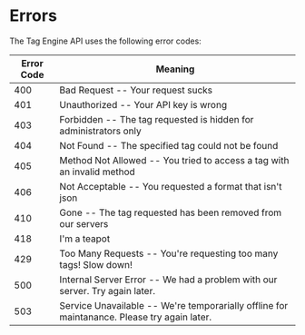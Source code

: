 # Errors

The Tag Engine API uses the following error codes:


Error Code | Meaning
---------- | -------
400 | Bad Request -- Your request sucks
401 | Unauthorized -- Your API key is wrong
403 | Forbidden -- The tag requested is hidden for administrators only
404 | Not Found -- The specified tag could not be found
405 | Method Not Allowed -- You tried to access a tag with an invalid method
406 | Not Acceptable -- You requested a format that isn't json
410 | Gone -- The tag requested has been removed from our servers
418 | I'm a teapot
429 | Too Many Requests -- You're requesting too many tags! Slow down!
500 | Internal Server Error -- We had a problem with our server. Try again later.
503 | Service Unavailable -- We're temporarially offline for maintanance. Please try again later.

